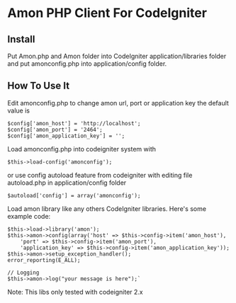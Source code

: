 Amon PHP Client For CodeIgniter
===============================

Install
------
Put Amon.php and Amon folder into CodeIgniter application/libraries folder and put amonconfig.php 
into application/config folder.

How To Use It
-----------
Edit amonconfig.php to change amon url, port or application key the default value is
	
	$config['amon_host'] = 'http://localhost';
	$config['amon_port'] = '2464';
	$config['amon_application_key'] = '';
Load amonconfig.php into codeigniter system with

	$this->load-config('amonconfig');
 
or use config autoload feature from codeigniter with editing file autoload.php in application/config folder 

	$autoload['config'] = array('amonconfig');

Load amon library like any others CodeIgniter libraries.
Here's some example code:

	$this->load->library('amon');
	$this->amon->config(array('host' => $this->config->item('amon_host'),
		'port' => $this->config->item('amon_port'),
		'application_key' => $this->config->item('amon_application_key'));
	$this->amon->setup_exception_handler();
	error_reporting(E_ALL);

	// Logging
	$this->amon->log("your message is here");`

Note:
This libs only tested with codeigniter 2.x

